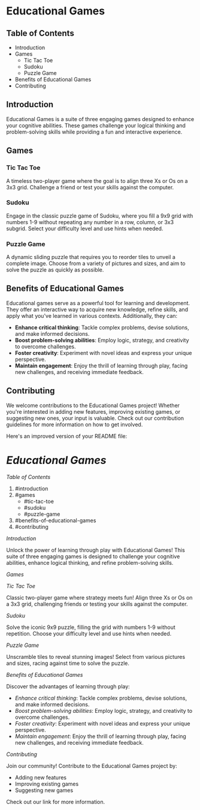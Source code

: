 # Educational Games

## Table of Contents
- Introduction
- Games
  - Tic Tac Toe
  - Sudoku
  - Puzzle Game
- Benefits of Educational Games
- Contributing

## Introduction
Educational Games is a suite of three engaging games designed to enhance your cognitive abilities. These games challenge your logical thinking and problem-solving skills while providing a fun and interactive experience.

## Games

### Tic Tac Toe
A timeless two-player game where the goal is to align three Xs or Os on a 3x3 grid. Challenge a friend or test your skills against the computer.

### Sudoku
Engage in the classic puzzle game of Sudoku, where you fill a 9x9 grid with numbers 1-9 without repeating any number in a row, column, or 3x3 subgrid. Select your difficulty level and use hints when needed.

### Puzzle Game
A dynamic sliding puzzle that requires you to reorder tiles to unveil a complete image. Choose from a variety of pictures and sizes, and aim to solve the puzzle as quickly as possible.

## Benefits of Educational Games
Educational games serve as a powerful tool for learning and development. They offer an interactive way to acquire new knowledge, refine skills, and apply what you've learned in various contexts. Additionally, they can:

- **Enhance critical thinking**: Tackle complex problems, devise solutions, and make informed decisions.
- **Boost problem-solving abilities**: Employ logic, strategy, and creativity to overcome challenges.
- **Foster creativity**: Experiment with novel ideas and express your unique perspective.
- **Maintain engagement**: Enjoy the thrill of learning through play, facing new challenges, and receiving immediate feedback.

## Contributing
We welcome contributions to the Educational Games project! Whether you're interested in adding new features, improving existing games, or suggesting new ones, your input is valuable. Check out our contribution guidelines for more information on how to get involved.

Here's an improved version of your README file:

# *Educational Games*

*Table of Contents*

1. #introduction
2. #games
    - #tic-tac-toe
    - #sudoku
    - #puzzle-game
3. #benefits-of-educational-games
4. #contributing

*Introduction*

Unlock the power of learning through play with Educational Games! This suite of three engaging games is designed to challenge your cognitive abilities, enhance logical thinking, and refine problem-solving skills.

*Games*

*Tic Tac Toe*

Classic two-player game where strategy meets fun! Align three Xs or Os on a 3x3 grid, challenging friends or testing your skills against the computer.

*Sudoku*

Solve the iconic 9x9 puzzle, filling the grid with numbers 1-9 without repetition. Choose your difficulty level and use hints when needed.

*Puzzle Game*

Unscramble tiles to reveal stunning images! Select from various pictures and sizes, racing against time to solve the puzzle.

*Benefits of Educational Games*

Discover the advantages of learning through play:

- *Enhance critical thinking*: Tackle complex problems, devise solutions, and make informed decisions.
- *Boost problem-solving abilities*: Employ logic, strategy, and creativity to overcome challenges.
- *Foster creativity*: Experiment with novel ideas and express your unique perspective.
- *Maintain engagement*: Enjoy the thrill of learning through play, facing new challenges, and receiving immediate feedback.

*Contributing*

Join our community! Contribute to the Educational Games project by:

- Adding new features
- Improving existing games
- Suggesting new games

Check out our link for more information.
